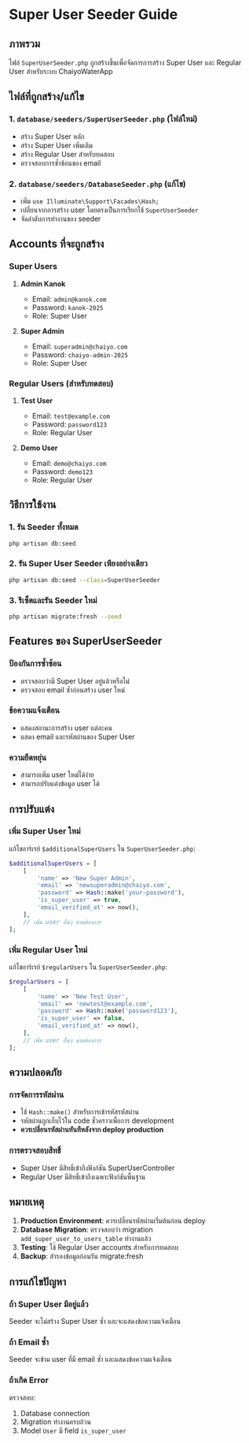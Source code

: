 # Super User Seeder Guide

## ภาพรวม

ไฟล์ `SuperUserSeeder.php` ถูกสร้างขึ้นเพื่อจัดการการสร้าง Super User และ Regular User สำหรับระบบ ChaiyoWaterApp

## ไฟล์ที่ถูกสร้าง/แก้ไข

### 1. `database/seeders/SuperUserSeeder.php` (ไฟล์ใหม่)

- สร้าง Super User หลัก
- สร้าง Super User เพิ่มเติม
- สร้าง Regular User สำหรับทดสอบ
- ตรวจสอบการซ้ำซ้อนของ email

### 2. `database/seeders/DatabaseSeeder.php` (แก้ไข)

- เพิ่ม `use Illuminate\Support\Facades\Hash;`
- เปลี่ยนจากการสร้าง user โดยตรงเป็นการเรียกใช้ `SuperUserSeeder`
- จัดลำดับการทำงานของ seeder

## Accounts ที่จะถูกสร้าง

### Super Users

1. **Admin Kanok**
    - Email: `admin@kanok.com`
    - Password: `kanok-2025`
    - Role: Super User

2. **Super Admin**
    - Email: `superadmin@chaiyo.com`
    - Password: `chaiyo-admin-2025`
    - Role: Super User

### Regular Users (สำหรับทดสอบ)

1. **Test User**
    - Email: `test@example.com`
    - Password: `password123`
    - Role: Regular User

2. **Demo User**
    - Email: `demo@chaiyo.com`
    - Password: `demo123`
    - Role: Regular User

## วิธีการใช้งาน

### 1. รัน Seeder ทั้งหมด

```bash
php artisan db:seed
```

### 2. รัน Super User Seeder เพียงอย่างเดียว

```bash
php artisan db:seed --class=SuperUserSeeder
```

### 3. รีเซ็ตและรัน Seeder ใหม่

```bash
php artisan migrate:fresh --seed
```

## Features ของ SuperUserSeeder

### ป้องกันการซ้ำซ้อน

- ตรวจสอบว่ามี Super User อยู่แล้วหรือไม่
- ตรวจสอบ email ซ้ำก่อนสร้าง user ใหม่

### ข้อความแจ้งเตือน

- แสดงสถานะการสร้าง user แต่ละคน
- แสดง email และรหัสผ่านของ Super User

### ความยืดหยุ่น

- สามารถเพิ่ม user ใหม่ได้ง่าย
- สามารถปรับแต่งข้อมูล user ได้

## การปรับแต่ง

### เพิ่ม Super User ใหม่

แก้ไขอาร์เรย์ `$additionalSuperUsers` ใน `SuperUserSeeder.php`:

```php
$additionalSuperUsers = [
    [
        'name' => 'New Super Admin',
        'email' => 'newsuperadmin@chaiyo.com',
        'password' => Hash::make('your-password'),
        'is_super_user' => true,
        'email_verified_at' => now(),
    ],
    // เพิ่ม user อื่นๆ ตามต้องการ
];
```

### เพิ่ม Regular User ใหม่

แก้ไขอาร์เรย์ `$regularUsers` ใน `SuperUserSeeder.php`:

```php
$regularUsers = [
    [
        'name' => 'New Test User',
        'email' => 'newtest@example.com',
        'password' => Hash::make('password123'),
        'is_super_user' => false,
        'email_verified_at' => now(),
    ],
    // เพิ่ม user อื่นๆ ตามต้องการ
];
```

## ความปลอดภัย

### การจัดการรหัสผ่าน

- ใช้ `Hash::make()` สำหรับการเข้ารหัสรหัสผ่าน
- รหัสผ่านถูกเก็บไว้ใน code ชั่วคราวเพื่อการ development
- **ควรเปลี่ยนรหัสผ่านทันทีหลังจาก deploy production**

### การตรวจสอบสิทธิ์

- Super User มีสิทธิ์เข้าถึงฟังก์ชัน SuperUserController
- Regular User มีสิทธิ์เข้าถึงเฉพาะฟังก์ชันพื้นฐาน

## หมายเหตุ

1. **Production Environment**: ควรเปลี่ยนรหัสผ่านเริ่มต้นก่อน deploy
2. **Database Migration**: ตรวจสอบว่า migration `add_super_user_to_users_table` ทำงานแล้ว
3. **Testing**: ใช้ Regular User accounts สำหรับการทดสอบ
4. **Backup**: สำรองข้อมูลก่อนรัน migrate:fresh

## การแก้ไขปัญหา

### ถ้า Super User มีอยู่แล้ว

Seeder จะไม่สร้าง Super User ซ้ำ และจะแสดงข้อความแจ้งเตือน

### ถ้า Email ซ้ำ

Seeder จะข้าม user ที่มี email ซ้ำ และแสดงข้อความแจ้งเตือน

### ถ้าเกิด Error

ตรวจสอบ:

1. Database connection
2. Migration ทำงานครบถ้วน
3. Model `User` มี field `is_super_user`
